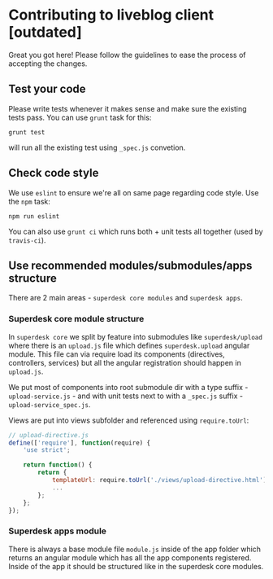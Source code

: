 # Contributing to liveblog client [outdated]

Great you got here! Please follow the guidelines to ease the process of accepting the changes.

## Test your code

Please write tests whenever it makes sense and make sure the existing tests pass. You can use `grunt` task for this:

```
grunt test
```

will run all the existing test using `_spec.js` convetion.

## Check code style

We use `eslint` to ensure we're all on same page regarding code style. Use the `npm` task:

    npm run eslint

You can also use `grunt ci` which runs both + unit tests all together (used by `travis-ci`).

## Use recommended modules/submodules/apps structure

There are 2 main areas - `superdesk core modules` and `superdesk apps`.

### Superdesk core module structure

In `superdesk core` we split by feature into submodules like `superdesk/upload` where there is an `upload.js` file which defines `superdesk.upload` angular module. This file can via require load its components (directives, controllers, services) but all the angular registration should happen in `upload.js`.

We put most of components into root submodule dir with a type suffix - `upload-service.js` - and with unit tests next to with a `_spec.js` suffix - `upload-service_spec.js`.

Views are put into views subfolder and referenced using `require.toUrl`:

```javascript
// upload-directive.js
define(['require'], function(require) {
    'use strict';

    return function() {
        return {
            templateUrl: require.toUrl('./views/upload-directive.html'),
            ...
        };
    };
});
```

### Superdesk apps module

There is always a base module file `module.js` inside of the app folder which returns an angular module which has all the app components registered. Inside of the app it should be structured like in the superdesk core modules.
